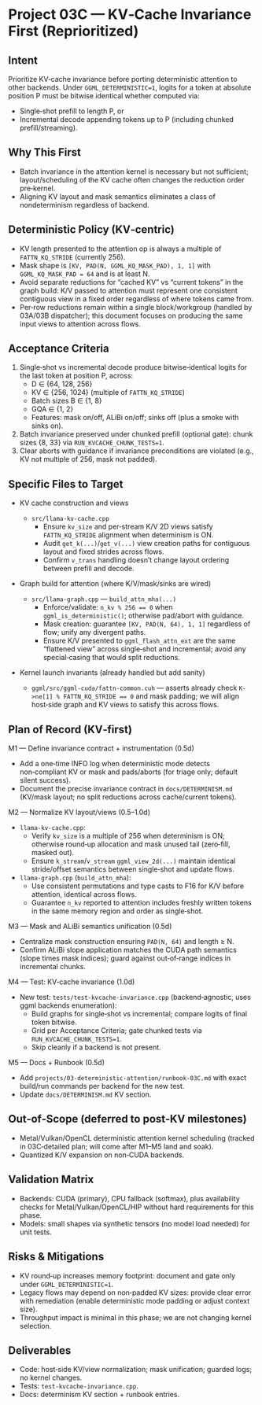 Project 03C — KV‑Cache Invariance First (Reprioritized)
=======================================================

Intent
------
Prioritize KV‑cache invariance before porting deterministic attention to other backends. Under `GGML_DETERMINISTIC=1`, logits for a token at absolute position P must be bitwise identical whether computed via:
- Single‑shot prefill to length P, or
- Incremental decode appending tokens up to P (including chunked prefill/streaming).

Why This First
--------------
- Batch invariance in the attention kernel is necessary but not sufficient; layout/scheduling of the KV cache often changes the reduction order pre‑kernel.
- Aligning KV layout and mask semantics eliminates a class of nondeterminism regardless of backend.

Deterministic Policy (KV‑centric)
---------------------------------
- KV length presented to the attention op is always a multiple of `FATTN_KQ_STRIDE` (currently 256).
- Mask shape is `[KV, PAD(N, GGML_KQ_MASK_PAD), 1, 1]` with `GGML_KQ_MASK_PAD = 64` and is at least N.
- Avoid separate reductions for “cached KV” vs “current tokens” in the graph build: K/V passed to attention must represent one consistent contiguous view in a fixed order regardless of where tokens came from.
- Per‑row reductions remain within a single block/workgroup (handled by 03A/03B dispatcher); this document focuses on producing the same input views to attention across flows.

Acceptance Criteria
-------------------
1) Single‑shot vs incremental decode produce bitwise‑identical logits for the last token at position P, across:
   - D ∈ {64, 128, 256}
   - KV ∈ {256, 1024} (multiple of `FATTN_KQ_STRIDE`)
   - Batch sizes B ∈ {1, 8}
   - GQA ∈ {1, 2}
   - Features: mask on/off, ALiBi on/off; sinks off (plus a smoke with sinks on).
2) Batch invariance preserved under chunked prefill (optional gate): chunk sizes {8, 33} via `RUN_KVCACHE_CHUNK_TESTS=1`.
3) Clear aborts with guidance if invariance preconditions are violated (e.g., KV not multiple of 256, mask not padded).

Specific Files to Target
------------------------
- KV cache construction and views
  - `src/llama-kv-cache.cpp`
    - Ensure `kv_size` and per‑stream K/V 2D views satisfy `FATTN_KQ_STRIDE` alignment when determinism is ON.
    - Audit `get_k(...)`/`get_v(...)` view creation paths for contiguous layout and fixed strides across flows.
    - Confirm `v_trans` handling doesn’t change layout ordering between prefill and decode.

- Graph build for attention (where K/V/mask/sinks are wired)
  - `src/llama-graph.cpp` — `build_attn_mha(...)`
    - Enforce/validate: `n_kv % 256 == 0` when `ggml_is_deterministic()`; otherwise pad/abort with guidance.
    - Mask creation: guarantee `[KV, PAD(N, 64), 1, 1]` regardless of flow; unify any divergent paths.
    - Ensure K/V presented to `ggml_flash_attn_ext` are the same “flattened view” across single‑shot and incremental; avoid any special‑casing that would split reductions.

- Kernel launch invariants (already handled but add sanity)
  - `ggml/src/ggml-cuda/fattn-common.cuh` — asserts already check `K->ne[1] % FATTN_KQ_STRIDE == 0` and mask padding; we will align host‑side graph and KV views to satisfy this across flows.

Plan of Record (KV‑first)
-------------------------
M1 — Define invariance contract + instrumentation (0.5d)
- Add a one‑time INFO log when deterministic mode detects non‑compliant KV or mask and pads/aborts (for triage only; default silent success).
- Document the precise invariance contract in `docs/DETERMINISM.md` (KV/mask layout; no split reductions across cache/current tokens).

M2 — Normalize KV layout/views (0.5–1.0d)
- `llama-kv-cache.cpp`:
  - Verify `kv_size` is a multiple of 256 when determinism is ON; otherwise round‑up allocation and mask unused tail (zero‑fill, masked out).
  - Ensure `k_stream`/`v_stream` `ggml_view_2d(...)` maintain identical stride/offset semantics between single‑shot and update flows.
- `llama-graph.cpp` (`build_attn_mha`):
  - Use consistent permutations and type casts to F16 for K/V before attention, identical across flows.
  - Guarantee `n_kv` reported to attention includes freshly written tokens in the same memory region and order as single‑shot.

M3 — Mask and ALiBi semantics unification (0.5d)
- Centralize mask construction ensuring `PAD(N, 64)` and length ≥ N.
- Confirm ALiBi slope application matches the CUDA path semantics (slope times mask indices); guard against out‑of‑range indices in incremental chunks.

M4 — Test: KV‑cache invariance (1.0d)
- New test: `tests/test-kvcache-invariance.cpp` (backend‑agnostic, uses ggml backends enumeration):
  - Build graphs for single‑shot vs incremental; compare logits of final token bitwise.
  - Grid per Acceptance Criteria; gate chunked tests via `RUN_KVCACHE_CHUNK_TESTS=1`.
  - Skip cleanly if a backend is not present.

M5 — Docs + Runbook (0.5d)
- Add `projects/03-deterministic-attention/runbook-03C.md` with exact build/run commands per backend for the new test.
- Update `docs/DETERMINISM.md` KV section.

Out‑of‑Scope (deferred to post‑KV milestones)
---------------------------------------------
- Metal/Vulkan/OpenCL deterministic attention kernel scheduling (tracked in 03C‑detailed plan; will come after M1–M5 land and soak).
- Quantized K/V expansion on non‑CUDA backends.

Validation Matrix
-----------------
- Backends: CUDA (primary), CPU fallback (softmax), plus availability checks for Metal/Vulkan/OpenCL/HIP without hard requirements for this phase.
- Models: small shapes via synthetic tensors (no model load needed) for unit tests.

Risks & Mitigations
-------------------
- KV round‑up increases memory footprint: document and gate only under `GGML_DETERMINISTIC=1`.
- Legacy flows may depend on non‑padded KV sizes: provide clear error with remediation (enable deterministic mode padding or adjust context size).
- Throughput impact is minimal in this phase; we are not changing kernel selection.

Deliverables
------------
- Code: host‑side KV/view normalization; mask unification; guarded logs; no kernel changes.
- Tests: `test-kvcache-invariance.cpp`.
- Docs: determinism KV section + runbook entries.

